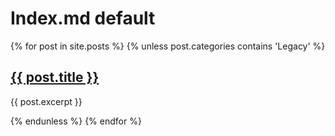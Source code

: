 # Index.md default

{% for post in site.posts %}
  {% unless post.categories contains 'Legacy' %}
    <h2><a href="{{ post.url }}">{{ post.title }}</a></h2>
    <p>{{ post.excerpt }}</p>
  {% endunless %}
{% endfor %}